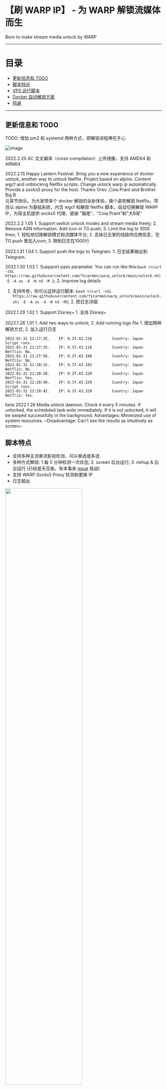 # 【刷 WARP IP】 - 为 WARP 解锁流媒体而生
Born to make stream media unlock by WARP 

* * *

# 目录

- [更新信息和 TODO](README.md#更新信息和-todo)
- [脚本特点](README.md#脚本特点)
- [VPS 运行脚本](README.md#VPS-运行脚本)
- [Docker 自动解锁方案](README.md#Docker-自动解锁方案)
- [鸣谢](README.md#鸣谢下列作者的文章和项目)

* * *

## 更新信息和 TODO
TODO: 增加 pm2 和 systemd 两种方式，把解锁进程捧在手心

![image](https://user-images.githubusercontent.com/62703343/155180337-89d98964-6284-4e70-8243-6d978ad94a11.png)


2022.2.20 AC 交叉编译（cross-compilation）上传镜像，支持 AMD64 和 ARM64

2022.2.15 Happy Lantern Festival. Bring you a new experience of docker unlock, another way to unlock Netflix. Project based on alpine. Content wgcf and unblocking Netflix scripts. Change unlock warp ip automatically. Provide a socks5 proxy for the host. Thanks Oreo ,Coia Prant and Brother Big B   
元宵节快乐。为大家带来个 docker 解锁的全新体验，换个姿势解锁 Netflix。项目以 alpine 为基础系统，内含 wgcf 和解锁 Netflix 脚本，自动切换解锁 WARP IP，为宿主机提供 socks5 代理，感谢 "猫佬"、"Coia Prant"和"大B哥"

2022.2.2 1.05 1. Support switch unlock modes and stream media freely; 2. Remove ASN information. Add icon in TG push; 3. Limit the log to 1000 lines; 1. 轻松地切换解锁模式和流媒体平台; 2. 去掉日志里的线路供应商信息，在 TG push 里加入icon; 3. 限制日志在1000行

2022.1.31 1.04 1. Support push the logs to Telegram. 1. 日志结果输出到 Telegram.

2022.1.30 1.03 1. Suppport pass parameter. You can run like this:```bash <(curl -sSL https://raw.githubusercontent.com/fscarmen/warp_unlock/main/unlock.sh) -E -A us -4 -N nd -M 2```; 2. Improve log details     
1. 支持传参，你可以这样运行脚本:  ```bash <(curl -sSL https://raw.githubusercontent.com/fscarmen/warp_unlock/main/unlock.sh) -E -A us -4 -N nd -M2```; 2. 把日志详细

2022.1.29 1.02 1. Support Disney+ 1. 支持 Disney+

2022.1.28 1.01 1. Add two ways to unlock; 2. Add running logs file 1. 增加两种解锁方式; 2. 加入运行日志
```
2022-01-31 21:27:35.    IP: 8.37.43.216         Country: Japan        Script runs.
2022-01-31 21:27:35.    IP: 8.37.43.216         Country: Japan        Netflix: No.
2022-01-31 21:27:56.    IP: 8.37.43.188         Country: Japan        Netflix: No.
2022-01-31 21:28:15.    IP: 8.37.43.192         Country: Japan        Netflix: No.
2022-01-31 21:28:38.    IP: 8.37.43.229         Country: Japan        Netflix: Yes.
2022-01-31 22:28:40.    IP: 8.37.43.229         Country: Japan        Script runs.
2022-01-31 22:28:42.    IP: 8.37.43.229         Country: Japan        Netflix: Yes.
```

beta 2022.1.26 Media unlock daemon. Check it every 5 minutes. If unlocked, the scheduled task exits immediately. If it is not unlocked, it will be swiped successfully in the background. Advantages: Minimized use of system resources. ~Disadvantage: Can't see the results as intuitively as screen~

## 脚本特点
* 支持多种主流串流影视检测，可以单选或多选
* 多种方式解锁: 1.每 5 分钟检测一次状态; 2. screen 后台运行; 3. nohup & 后台运行 (已经是天花板，有本事来 [issue](https://github.com/fscarmen/warp_unlock/issues) 挑战)
* 支持 WARP Socks5 Proxy 检测和更换 IP 
* 日志输出

<img src="https://user-images.githubusercontent.com/62703343/151651669-92d5263e-bfa2-4c2c-9928-683b678d9956.png" width="70%" />

<img src="https://user-images.githubusercontent.com/62703343/152547440-5abecca0-7dbe-41d1-bdfd-b09b2e459b87.png" width="50%" />

## VPA 运行脚本

### 1.菜单方式 (menu)
```
bash <(curl -sSL https://raw.githubusercontent.com/fscarmen/warp_unlock/main/unlock.sh)
```
### 2.带参数 (pass parameter)
  | paremeter 参数 | value 值 | describe 具体动作说明 |
  | ----------|------- | --------------- |
  | -E || English 英文 |
  | -C || Chinese 中文 |
  | -U || Uninstall 卸载  |
  | -4 || Brush IPv4 IP 刷 IPv4 |
  | -6 || Brush IPv6 IP 刷 IPv6 |
  | -S || Brush Socks5  刷 Socks5 |
  | -M | 1 | Mode 1: detect every 5   minute 每5分钟检测 |
  | -M | 2 | Mode 2: run by screen   以 screen 方式运行 |
  | -M | 3 | Mode 2: run by nohup &   以 hup & 方式运行 |
  | -A | ** | region abbreviation,such as us. 地区简码,如 us |
  | -N | n | Unlock Neflix 解锁奈飞 |
  | -N | d | Unlock Disney+ 解锁迪士尼 |
  | -N | ud | Unlock Neflix and Disney+ 解锁奈飞和迪士尼 |
  | -T | Token@ID@Name | Receive messages Bot 接收信息的 TG bot 信息 |

For example 1: Language is Chinese. Unlock area is Singapore. Brush WARP IPv4. Unlock Netflix and detect every 5 minute when successed. Receive message to
举例1: 用中文，解锁新加坡奈飞，当成功的时候每5分钟检测一次，
```
bash <(curl -sSL https://raw.githubusercontent.com/fscarmen/warp_unlock/main/unlock.sh) -C -A sg -4 -N n -M 1 -T 1730133Uu5:AAF33T7sWPB8cGu31-QoaUkjdkjzeRo1_m8@1254502669@unlock
```
For example 2: Display and uninstall in English
举例2: 用英文卸载
```
bash <(curl -sSL https://raw.githubusercontent.com/fscarmen/warp_unlock/main/unlock.sh) -E -U
```

## Docker 自动解锁方案

* 支持 AMD64 和 ARM64 机器
* Docker 以 alpine 为底包，内置 WGCF
* 每 5 分钟检测一次状态
* TG 通知输出

```
bash <(curl -sSL https://raw.githubusercontent.com/fscarmen/warp_unlock/main/docker.sh)
```

先安装 Docker, 其 IP 为 172.17.0.2 ，获取```docker exec -it wgcf ip route get  172.17.0.1 | grep -oP 'src \K\S+'```
并安装 [mack-a 八合一脚本](https://github.com/mack-a/v2ray-agent)。编辑  ```/etc/v2ray-agent/xray/conf/10_ipv4_outbounds.json```

```
{
    "outbounds": [
        {
            "protocol": "freedom"
        },
        {
            "tag": "media-unlock",
            "protocol": "socks",
            "settings": {
                "servers": [
                    {
                        "address": "172.17.0.2",
                        "port": 40000,
                        "users": []
                    }
                ]
            }
        }
    ],
    "routing": {
        "domainStrategy": "AsIs",
        "rules": [
            {
                "type": "field",
                "domain": [
                    "geosite:netflix"
                ],
                "outboundTag": "media-unlock"
            }
        ]
    }

}
```


## 鸣谢下列作者的文章和项目

互联网永远不会忘记，但人们会。

技术文章和相关项目（排名不分先后）:
* luoxue-bot 解锁 Netflix: https://github.com/luoxue-bot/warp_auto_change_ip
* lmc999 查各大流媒体解锁情况: https://github.com/lmc999/RegionRestrictionCheck
* ginuerzh 的 socks+http 代理: https://github.com/ginuerzh/gost/
* 跨平台构建 Docker 镜像新姿势，x86、arm 一把梭: https://cloud.tencent.com/developer/article/1543689

服务提供（排名不分先后）:
* CloudFlare Warp(+): https://1.1.1.1/
* WGCF 项目原作者: https://github.com/ViRb3/wgcf/
* P3terx wireguard-go 最新版本:  curl -fsSL git.io/wireguard-go.sh | bash
* 获取公网 IP 及归属地查询: https://ip.gs/
* 统计PV网:https://hits.seeyoufarm.com/
